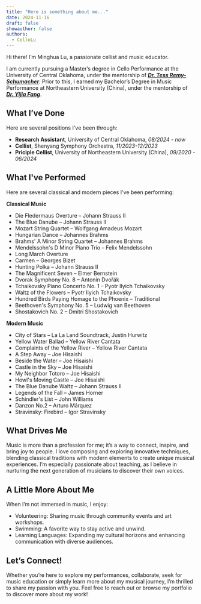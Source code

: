 ```yaml
---
title: "Here is something about me..."
date: 2024-11-16
draft: false
showauthor: false
authors:
  - CelloLu
---
```


Hi there! I’m Minghua Lu, a passionate cellist and music educator.

I am currently pursuing a Master’s degree in Cello Performance at the University of Central Oklahoma, under the mentorship of ***[Dr. Tess Remy-Schumacher](https://www3.uco.edu/centraldirectory/profiles/5999)***. Prior to this, I earned my Bachelor’s Degree in Music Performance at Northeastern University (China), under the mentorship of ***[Dr. Yijia Fang](https://www.facebook.com/yijia.fang.7)***.   

## What I’ve Done  

Here are several positions I've been through:

- **Research Assistant**, University of Central Oklahoma, *08/2024 - now*
- **Cellist**, Shenyang Symphony Orchestra, *11/2023-12/2023* 
- **Priciple Cellist**, University of Northeastern University (China), *09/2020 - 06/2024*

## What I've Performed

Here are several classical and modern pieces I've been performing:

**Classical Music**
- Die Fledermaus Overture – Johann Strauss II
- The Blue Danube – Johann Strauss II
- Mozart String Quartet – Wolfgang Amadeus Mozart
- Hungarian Dance – Johannes Brahms
- Brahms' A Minor String Quartet – Johannes Brahms
- Mendelssohn's D Minor Piano Trio – Felix Mendelssohn
- Long March Overture 
- Carmen – Georges Bizet
- Hunting Polka – Johann Strauss II
- The Magnificent Seven – Elmer Bernstein
- Dvorak Symphony No. 8 – Antonín Dvořák
- Tchaikovsky Piano Concerto No. 1 – Pyotr Ilyich Tchaikovsky
- Waltz of the Flowers – Pyotr Ilyich Tchaikovsky
- Hundred Birds Paying Homage to the Phoenix – Traditional
- Beethoven's Symphony No. 5 – Ludwig van Beethoven
- Shostakovich No. 2 – Dmitri Shostakovich

**Modern Music**
- City of Stars – La La Land Soundtrack, Justin Hurwitz
- Yellow Water Ballad – Yellow River Cantata
- Complaints of the Yellow River – Yellow River Cantata
- A Step Away – Joe Hisaishi
- Beside the Water – Joe Hisaishi 
- Castle in the Sky – Joe Hisaishi 
- My Neighbor Totoro – Joe Hisaishi
- Howl's Moving Castle – Joe Hisaishi
- The Blue Danube Waltz – Johann Strauss II
- Legends of the Fall – James Horner
- Schindler's List – John Williams
- Danzon No.2 – Arturo Márquez
- Stravinsky: Firebird – Igor Stravinsky

## What Drives Me  

Music is more than a profession for me; it’s a way to connect, inspire, and bring joy to people. I love composing and exploring innovative techniques, blending classical traditions with modern elements to create unique musical experiences. I’m especially passionate about teaching, as I believe in nurturing the next generation of musicians to discover their own voices.  

## A Little More About Me  
When I’m not immersed in music, I enjoy:  

- Volunteering: Sharing music through community events and art workshops.  
- Swimming: A favorite way to stay active and unwind. 
- Learning Languages: Expanding my cultural horizons and enhancing communication with diverse audiences.  

## Let’s Connect!  

Whether you’re here to explore my performances, collaborate, seek for music education or simply learn more about my musical journey, I’m thrilled to share my passion with you. Feel free to reach out or browse my portfolio to discover more about my work!  